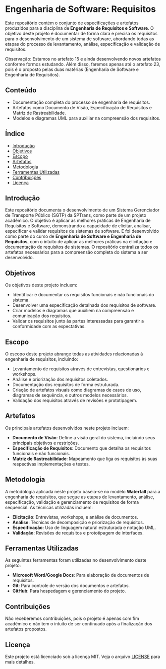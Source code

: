 ﻿# Engenharia de Software: Requisitos

Este repositório contém o conjunto de especificações e artefatos produzidos para a disciplina de **Engenharia de Requisitos e Software**. O objetivo deste projeto é documentar de forma clara e precisa os requisitos para o desenvolvimento de um sistema de software, abordando todas as etapas do processo de levantamento, análise, especificação e validação de requisitos.

Observação: Estamos no artefato 15 e ainda desenvolvendo novos artefatos conforme formos estudando. Além disso, faremos apenas até o artefato 23, pois é o proposto pelas duas matérias (Engenharia de Software e Engenharia de Requisitos).

## Conteúdo

* Documentação completa do processo de engenharia de requisitos.
* Artefatos como Documento de Visão, Especificação de Requisitos e Matriz de Rastreabilidade.
* Modelos e diagramas UML para auxiliar na compreensão dos requisitos.
  
## Índice

- [Introdução](#introdução)
- [Objetivos](#objetivos)
- [Escopo](#escopo)
- [Artefatos](#artefatos)
- [Metodologia](#metodologia)
- [Ferramentas Utilizadas](#ferramentas-utilizadas)
- [Contribuições](#contribuições)
- [Licença](#licença)

## Introdução

Este repositório documenta o desenvolvimento de um Sistema Gerenciador de Transporte Público (SGTP) da SPTrans, como parte de um projeto acadêmico. O objetivo é aplicar as melhores práticas de Engenharia de Requisitos e Software, demonstrando a capacidade de elicitar, analisar, especificar e validar requisitos de sistemas de software.
E foi desenvolvido como parte do curso de **Engenharia de Software e Engenharia de Requisitos**, com o intuito de aplicar as melhores práticas na elicitação e documentação de requisitos de sistemas. O repositório centraliza todos os artefatos necessários para a compreensão completa do sistema a ser desenvolvido.

## Objetivos

Os objetivos deste projeto incluem:

- Identificar e documentar os requisitos funcionais e não funcionais do sistema.
- Desenvolver uma especificação detalhada dos requisitos de software.
- Criar modelos e diagramas que auxiliem na compreensão e comunicação dos requisitos.
- Validar os requisitos junto às partes interessadas para garantir a conformidade com as expectativas.

## Escopo

O escopo deste projeto abrange todas as atividades relacionadas à engenharia de requisitos, incluindo:

- Levantamento de requisitos através de entrevistas, questionários e workshops.
- Análise e priorização dos requisitos coletados.
- Documentação dos requisitos de forma estruturada.
- Criação de artefatos visuais como diagramas de casos de uso, diagramas de sequência, e outros modelos necessários.
- Validação dos requisitos através de revisões e prototipagem.

## Artefatos

Os principais artefatos desenvolvidos neste projeto incluem:

- **Documento de Visão**: Define a visão geral do sistema, incluindo seus principais objetivos e restrições.
- **Especificação de Requisitos**: Documento que detalha os requisitos funcionais e não funcionais.
- **Matriz de Rastreabilidade**: Mapeamento que liga os requisitos às suas respectivas implementações e testes.

## Metodologia

A metodologia aplicada neste projeto baseia-se no modelo **Waterfall** para a engenharia de requisitos, que segue as etapas de levantamento, análise, especificação, validação e gerenciamento de requisitos de forma sequencial. As técnicas utilizadas incluem:

- **Elicitação**: Entrevistas, workshops, e análise de documentos.
- **Análise**: Técnicas de decomposição e priorização de requisitos.
- **Especificação**: Uso de linguagem natural estruturada e notação UML.
- **Validação**: Revisões de requisitos e prototipagem de interfaces.

## Ferramentas Utilizadas

As seguintes ferramentas foram utilizadas no desenvolvimento deste projeto:

- **Microsoft Word/Google Docs**: Para elaboração de documentos de requisitos.
- **Git**: Para controle de versão dos documentos e artefatos.
- **GitHub**: Para hospedagem e gerenciamento do projeto.

## Contribuições

Não receberemos contribuições, pois o projeto é apenas com fim acadêmico e não tem o intuito de ser continuado após a finalização dos artefatos propostos.

## Licença

Este projeto está licenciado sob a licença MIT. Veja o arquivo [LICENSE](LICENSE) para mais detalhes.
